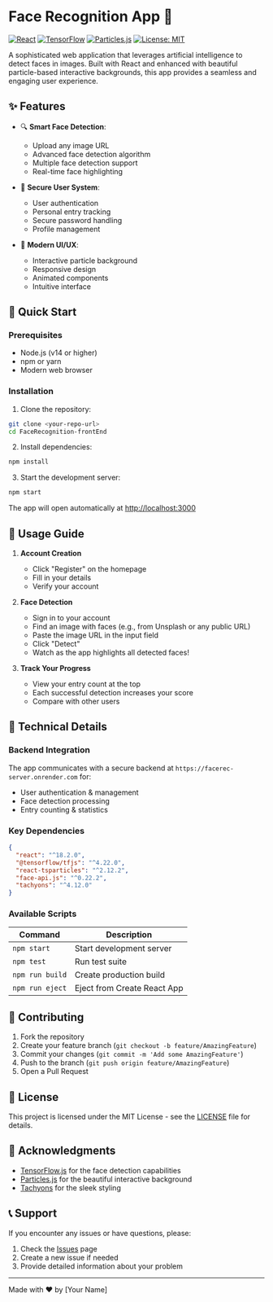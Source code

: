 # Face Recognition App 🎯

[![React](https://img.shields.io/badge/React-18.2.0-blue.svg)](https://reactjs.org/)
[![TensorFlow](https://img.shields.io/badge/TensorFlow.js-4.22.0-orange.svg)](https://www.tensorflow.org/js)
[![Particles.js](https://img.shields.io/badge/Particles.js-3.7.1-brightgreen.svg)](https://particles.js.org/)
[![License: MIT](https://img.shields.io/badge/License-MIT-yellow.svg)](https://opensource.org/licenses/MIT)

A sophisticated web application that leverages artificial intelligence to detect faces in images. Built with React and enhanced with beautiful particle-based interactive backgrounds, this app provides a seamless and engaging user experience.


## ✨ Features

- 🔍 **Smart Face Detection**: 
  - Upload any image URL
  - Advanced face detection algorithm
  - Multiple face detection support
  - Real-time face highlighting

- 🔐 **Secure User System**:
  - User authentication
  - Personal entry tracking
  - Secure password handling
  - Profile management

- 🎨 **Modern UI/UX**:
  - Interactive particle background
  - Responsive design
  - Animated components
  - Intuitive interface

## 🚀 Quick Start

### Prerequisites

- Node.js (v14 or higher)
- npm or yarn
- Modern web browser

### Installation

1. Clone the repository:
```bash
git clone <your-repo-url>
cd FaceRecognition-frontEnd
```

2. Install dependencies:
```bash
npm install
```

3. Start the development server:
```bash
npm start
```

The app will open automatically at [http://localhost:3000](http://localhost:3000)

## 📝 Usage Guide

1. **Account Creation**
   - Click "Register" on the homepage
   - Fill in your details
   - Verify your account

2. **Face Detection**
   - Sign in to your account
   - Find an image with faces (e.g., from Unsplash or any public URL)
   - Paste the image URL in the input field
   - Click "Detect"
   - Watch as the app highlights all detected faces!

3. **Track Your Progress**
   - View your entry count at the top
   - Each successful detection increases your score
   - Compare with other users

## 🔧 Technical Details

### Backend Integration
The app communicates with a secure backend at `https://facerec-server.onrender.com` for:
- User authentication & management
- Face detection processing
- Entry counting & statistics

### Key Dependencies
```json
{
  "react": "^18.2.0",
  "@tensorflow/tfjs": "^4.22.0",
  "react-tsparticles": "^2.12.2",
  "face-api.js": "^0.22.2",
  "tachyons": "^4.12.0"
}
```

### Available Scripts

| Command | Description |
|---------|------------|
| `npm start` | Start development server |
| `npm test` | Run test suite |
| `npm run build` | Create production build |
| `npm run eject` | Eject from Create React App |

## 🤝 Contributing

1. Fork the repository
2. Create your feature branch (`git checkout -b feature/AmazingFeature`)
3. Commit your changes (`git commit -m 'Add some AmazingFeature'`)
4. Push to the branch (`git push origin feature/AmazingFeature`)
5. Open a Pull Request

## 📄 License

This project is licensed under the MIT License - see the [LICENSE](LICENSE) file for details.

## 🙏 Acknowledgments

- [TensorFlow.js](https://www.tensorflow.org/js) for the face detection capabilities
- [Particles.js](https://particles.js.org/) for the beautiful interactive background
- [Tachyons](https://tachyons.io/) for the sleek styling

## 📞 Support

If you encounter any issues or have questions, please:
1. Check the [Issues](issues) page
2. Create a new issue if needed
3. Provide detailed information about your problem

---
Made with ❤️ by [Your Name]
